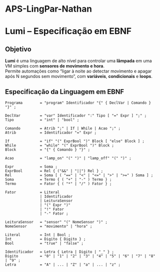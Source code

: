# APS-LingPar-Nathan

# Lumi – Especificação em EBNF

## Objetivo
**Lumi** é uma linguagem de alto nível para controlar uma **lâmpada** em uma VM simples com **sensores de movimento e hora**.  
Permite automações como “ligar à noite ao detectar movimento e apagar após N segundos sem movimento”, com **variáveis**, **condicionais** e **loops**.

## Especificação da Linguagem em EBNF
```ebnf
Programa        = "program" Identificador "{" { DeclVar | Comando } "}" ;

DeclVar         = "var" Identificador ":" Tipo [ "=" Expr ] ";" ;
Tipo            = "int" | "bool" ;

Comando         = Atrib ";" | If | While | Acao ";" ;
Atrib           = Identificador "=" Expr ;

If              = "if" "(" ExprBool ")" Block [ "else" Block ] ;
While           = "while" "(" ExprBool ")" Block ;
Block           = "{" { Comando } "}" ;

Acao            = "lamp_on" "(" ")" | "lamp_off" "(" ")" ;

Expr            = Soma ;
ExprBool        = Rel { ("&&" | "||") Rel } ;
Rel             = Soma [ ( "==" | "<" | "<=" | ">" | ">=" ) Soma ] ;
Soma            = Termo { ( "+" | "-" ) Termo } ;
Termo           = Fator { ( "*" | "/" ) Fator } ;

Fator           = Literal
                | Identificador
                | LeituraSensor
                | "(" Expr ")"
                | "!" Fator
                | "-" Fator ;

LeituraSensor   = "sensor" "(" NomeSensor ")" ;
NomeSensor      = "movimento" | "hora" ;

Literal         = Int | Bool ;
Int             = Digito { Digito } ;
Bool            = "true" | "false" ;

Identificador   = Letra { Letra | Digito | "_" } ;
Digito          = "0" | "1" | "2" | "3" | "4" | "5" | "6" | "7" | "8" | "9" ;
Letra           = "A" | ... | "Z" | "a" | ... | "z" ;


